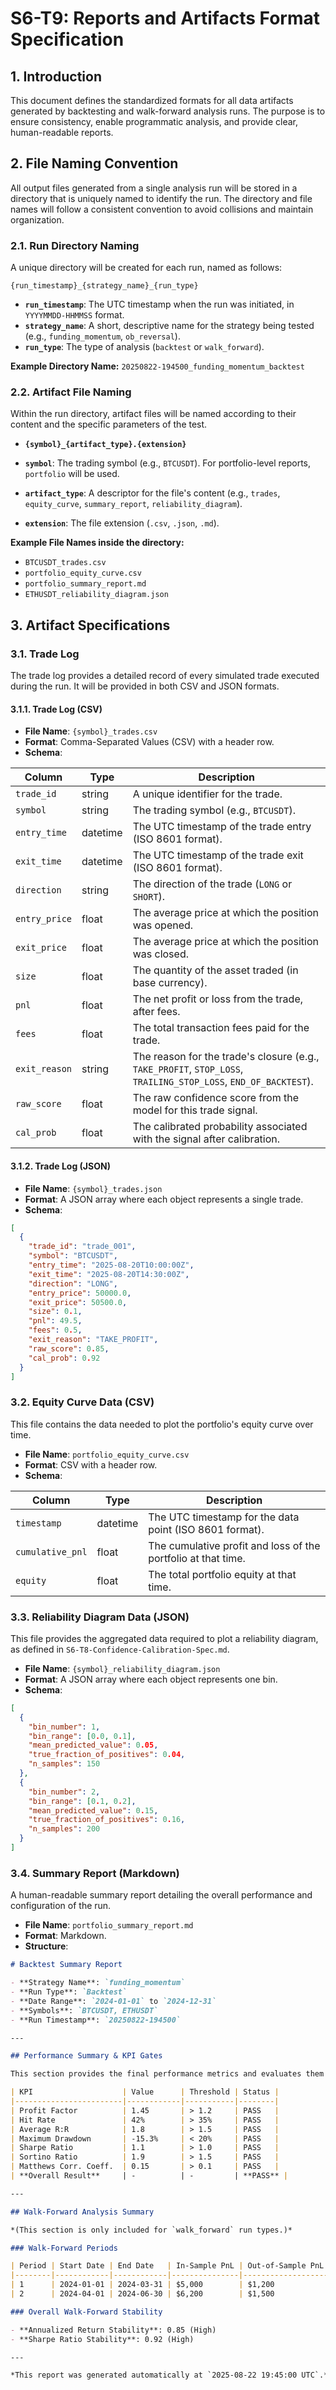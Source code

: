 # S6-T9: Reports and Artifacts Format Specification

## 1. Introduction

This document defines the standardized formats for all data artifacts generated by backtesting and walk-forward analysis runs. The purpose is to ensure consistency, enable programmatic analysis, and provide clear, human-readable reports.

## 2. File Naming Convention

All output files generated from a single analysis run will be stored in a directory that is uniquely named to identify the run. The directory and file names will follow a consistent convention to avoid collisions and maintain organization.

### 2.1. Run Directory Naming

A unique directory will be created for each run, named as follows:

`{run_timestamp}_{strategy_name}_{run_type}`

-   **`run_timestamp`**: The UTC timestamp when the run was initiated, in `YYYYMMDD-HHMMSS` format.
-   **`strategy_name`**: A short, descriptive name for the strategy being tested (e.g., `funding_momentum`, `ob_reversal`).
-   **`run_type`**: The type of analysis (`backtest` or `walk_forward`).

**Example Directory Name:** `20250822-194500_funding_momentum_backtest`

### 2.2. Artifact File Naming

Within the run directory, artifact files will be named according to their content and the specific parameters of the test.

-   **`{symbol}_{artifact_type}.{extension}`**

-   **`symbol`**: The trading symbol (e.g., `BTCUSDT`). For portfolio-level reports, `portfolio` will be used.
-   **`artifact_type`**: A descriptor for the file's content (e.g., `trades`, `equity_curve`, `summary_report`, `reliability_diagram`).
-   **`extension`**: The file extension (`.csv`, `.json`, `.md`).

**Example File Names inside the directory:**
-   `BTCUSDT_trades.csv`
-   `portfolio_equity_curve.csv`
-   `portfolio_summary_report.md`
-   `ETHUSDT_reliability_diagram.json`

## 3. Artifact Specifications

### 3.1. Trade Log

The trade log provides a detailed record of every simulated trade executed during the run. It will be provided in both CSV and JSON formats.

#### 3.1.1. Trade Log (CSV)

-   **File Name**: `{symbol}_trades.csv`
-   **Format**: Comma-Separated Values (CSV) with a header row.
-   **Schema**:

| Column          | Type      | Description                                                                                             |
|-----------------|-----------|---------------------------------------------------------------------------------------------------------|
| `trade_id`      | string    | A unique identifier for the trade.                                                                      |
| `symbol`        | string    | The trading symbol (e.g., `BTCUSDT`).                                                                   |
| `entry_time`    | datetime  | The UTC timestamp of the trade entry (ISO 8601 format).                                                   |
| `exit_time`     | datetime  | The UTC timestamp of the trade exit (ISO 8601 format).                                                    |
| `direction`     | string    | The direction of the trade (`LONG` or `SHORT`).                                                        |
| `entry_price`   | float     | The average price at which the position was opened.                                                     |
| `exit_price`    | float     | The average price at which the position was closed.                                                     |
| `size`          | float     | The quantity of the asset traded (in base currency).                                                    |
| `pnl`           | float     | The net profit or loss from the trade, after fees.                                                      |
| `fees`          | float     | The total transaction fees paid for the trade.                                                          |
| `exit_reason`   | string    | The reason for the trade's closure (e.g., `TAKE_PROFIT`, `STOP_LOSS`, `TRAILING_STOP_LOSS`, `END_OF_BACKTEST`). |
| `raw_score`     | float     | The raw confidence score from the model for this trade signal.                                          |
| `cal_prob`      | float     | The calibrated probability associated with the signal after calibration.                                |

#### 3.1.2. Trade Log (JSON)

-   **File Name**: `{symbol}_trades.json`
-   **Format**: A JSON array where each object represents a single trade.
-   **Schema**:

```json
[
  {
    "trade_id": "trade_001",
    "symbol": "BTCUSDT",
    "entry_time": "2025-08-20T10:00:00Z",
    "exit_time": "2025-08-20T14:30:00Z",
    "direction": "LONG",
    "entry_price": 50000.0,
    "exit_price": 50500.0,
    "size": 0.1,
    "pnl": 49.5,
    "fees": 0.5,
    "exit_reason": "TAKE_PROFIT",
    "raw_score": 0.85,
    "cal_prob": 0.92
  }
]
```

### 3.2. Equity Curve Data (CSV)

This file contains the data needed to plot the portfolio's equity curve over time.

-   **File Name**: `portfolio_equity_curve.csv`
-   **Format**: CSV with a header row.
-   **Schema**:

| Column          | Type      | Description                                           |
|-----------------|-----------|-------------------------------------------------------|
| `timestamp`     | datetime  | The UTC timestamp for the data point (ISO 8601 format). |
| `cumulative_pnl`| float     | The cumulative profit and loss of the portfolio at that time. |
| `equity`        | float     | The total portfolio equity at that time.              |

### 3.3. Reliability Diagram Data (JSON)

This file provides the aggregated data required to plot a reliability diagram, as defined in `S6-T8-Confidence-Calibration-Spec.md`.

-   **File Name**: `{symbol}_reliability_diagram.json`
-   **Format**: A JSON array where each object represents one bin.
-   **Schema**:

```json
[
  {
    "bin_number": 1,
    "bin_range": [0.0, 0.1],
    "mean_predicted_value": 0.05,
    "true_fraction_of_positives": 0.04,
    "n_samples": 150
  },
  {
    "bin_number": 2,
    "bin_range": [0.1, 0.2],
    "mean_predicted_value": 0.15,
    "true_fraction_of_positives": 0.16,
    "n_samples": 200
  }
]
```

### 3.4. Summary Report (Markdown)

A human-readable summary report detailing the overall performance and configuration of the run.

-   **File Name**: `portfolio_summary_report.md`
-   **Format**: Markdown.
-   **Structure**:

````markdown
# Backtest Summary Report

- **Strategy Name**: `funding_momentum`
- **Run Type**: `Backtest`
- **Date Range**: `2024-01-01` to `2024-12-31`
- **Symbols**: `BTCUSDT, ETHUSDT`
- **Run Timestamp**: `20250822-194500`

---

## Performance Summary & KPI Gates

This section provides the final performance metrics and evaluates them against the established KPI gates from `S6-T7`.

| KPI                    | Value      | Threshold | Status |
|------------------------|------------|-----------|--------|
| Profit Factor          | 1.45       | > 1.2     | PASS   |
| Hit Rate               | 42%        | > 35%     | PASS   |
| Average R:R            | 1.8        | > 1.5     | PASS   |
| Maximum Drawdown       | -15.3%     | < 20%     | PASS   |
| Sharpe Ratio           | 1.1        | > 1.0     | PASS   |
| Sortino Ratio          | 1.9        | > 1.5     | PASS   |
| Matthews Corr. Coeff.  | 0.15       | > 0.1     | PASS   |
| **Overall Result**     | -          | -         | **PASS** |

---

## Walk-Forward Analysis Summary

*(This section is only included for `walk_forward` run types.)*

### Walk-Forward Periods

| Period | Start Date | End Date   | In-Sample PnL | Out-of-Sample PnL |
|--------|------------|------------|---------------|-------------------|
| 1      | 2024-01-01 | 2024-03-31 | $5,000        | $1,200            |
| 2      | 2024-04-01 | 2024-06-30 | $6,200        | $1,500            |

### Overall Walk-Forward Stability

- **Annualized Return Stability**: 0.85 (High)
- **Sharpe Ratio Stability**: 0.92 (High)

---

*This report was generated automatically at `2025-08-22 19:45:00 UTC`.*